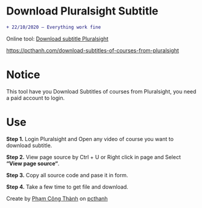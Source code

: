 # Download Pluralsight Subtitle

```diff
+ 22/10/2020 – Everything work fine 
```

Online tool: [Download subtitle Pluralsight](https://pcthanh.com/download-subtitles-of-courses-from-pluralsight)

https://pcthanh.com/download-subtitles-of-courses-from-pluralsight

# Notice
This tool have you Download Subtitles of courses from Pluralsight, you need a paid account to login.
# Use
**Step 1.** Login Pluralsight and Open any video of course you want to download subtitle.

**Step 2.** View page source by Ctrl + U or Right click in page and Select **“View page source“**.

**Step 3.** Copy all source code and pase it in form.

**Step 4.** Take a few time to get file and download.

Create by [Phạm Công Thành](https://pcthanh.com/) on [pcthanh](https://pcthanh.com/)
